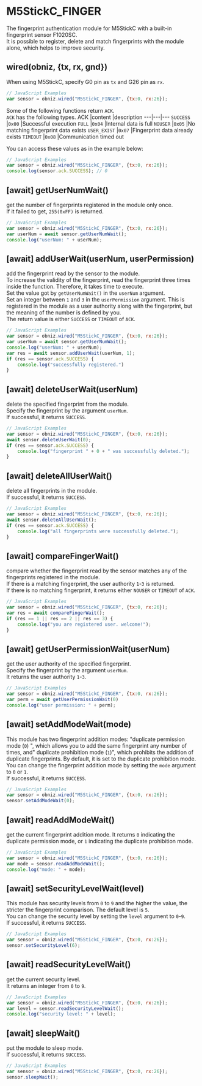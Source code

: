 # M5StickC_FINGER

The fingerprint authentication module for M5StickC with a built-in fingerprint sensor F1020SC.  
It is possible to register, delete and match fingerprints with the module alone, which helps to improve security.  


## wired(obniz, {tx, rx, gnd})
When using M5StickC, specify G0 pin as `tx` and G26 pin as `rx`.

```javascript
// JavaScript Examples
var sensor = obniz.wired("M5StickC_FINGER", {tx:0, rx:26});
```

Some of the following functions return `ACK`.  
`ACK` has the following types.
ACK |content |description
---|---|---
`SUCCESS` |`0x00` |Successful execution
`FULL` |`0x04` |Internal data is full
`NOUSER` |`0x05` |No matching fingerprint data exists
`USER_EXIST` |`0x07` |Fingerprint data already exists
`TIMEOUT` |`0x08` |Communication timed out

You can access these values as in the example below:
```javascript
// JavaScript Examples
var sensor = obniz.wired("M5StickC_FINGER", {tx:0, rx:26});
console.log(sensor.ack.SUCCESS); // 0
```


## [await] getUserNumWait()
get the number of fingerprints registered in the module only once.  
If it failed to get, `255(0xFF)` is returned.  

```javascript
// JavaScript Examples
var sensor = obniz.wired("M5StickC_FINGER", {tx:0, rx:26});
var userNum = await sensor.getUserNumWait();
console.log("userNum: " + userNum);
```


## [await] addUserWait(userNum, userPermission)
add the fingerprint read by the sensor to the module.  
To increase the validity of the fingerprint, read the fingerprint three times inside the function. Therefore, it takes time to execute.  
Set the value got by `getUserNumWait()` in the `userNum` argument.  
Set an integer between `1` and `3` in the `userPermission` argument. This is registered in the module as a user authority along with the fingerprint, but the meaning of the number is defined by you.  
The return value is either `SUCCESS` or `TIMEOUT` of `ACK`.  

```javascript
// JavaScript Examples
var sensor = obniz.wired("M5StickC_FINGER", {tx:0, rx:26});
var userNum = await sensor.getUserNumWait();
console.log("userNum: " + userNum);
var res = await sensor.addUserWait(userNum, 1);
if (res == sensor.ack.SUCCESS) {
    console.log("successfully registered.")
}
```


## [await] deleteUserWait(userNum)
delete the specified fingerprint from the module.  
Specify the fingerprint by the argument `userNum`.  
If successful, it returns `SUCCESS`.  

```javascript
// JavaScript Examples
var sensor = obniz.wired("M5StickC_FINGER", {tx:0, rx:26});
await sensor.deleteUserWait(0);
if (res == sensor.ack.SUCCESS) {
    console.log("fingerprint " + 0 + " was successfully deleted.");
}
```


## [await] deleteAllUserWait()
delete all fingerprints in the module.  
If successful, it returns `SUCCESS`.  

```javascript
// JavaScript Examples
var sensor = obniz.wired("M5StickC_FINGER", {tx:0, rx:26});
await sensor.deleteAllUserWait();
if (res == sensor.ack.SUCCESS) {
    console.log("all fingerprints were successfully deleted.");
}
```


## [await] compareFingerWait()
compare whether the fingerprint read by the sensor matches any of the fingerprints registered in the module.  
If there is a matching fingerprint, the user authority `1`-`3` is returned.  
If there is no matching fingerprint, it returns either `NOUSER` or `TIMEOUT` of `ACK`.  

```javascript
// JavaScript Examples
var sensor = obniz.wired("M5StickC_FINGER", {tx:0, rx:26});
var res = await compareFingerWait();
if (res == 1 || res == 2 || res == 3) {
    console.log("you are registered user. welcome!");
}
```


## [await] getUserPermissionWait(userNum)
get the user authority of the specified fingerprint.  
Specify the fingerprint by the argument `userNum`.  
It returns the user authority `1`-`3`.  

```javascript
// JavaScript Examples
var sensor = obniz.wired("M5StickC_FINGER", {tx:0, rx:26});
var perm = await getUserPermissionWait(0)
console.log("user permission: " + perm);
```


## [await] setAddModeWait(mode)
This module has two fingerprint addition modes: "duplicate permission mode (`0`) ", which allows you to add the same fingerprint any number of times, and" duplicate prohibition mode (`1`)", which prohibits the addition of duplicate fingerprints. By default, it is set to the duplicate prohibition mode.  
You can change the fingerprint addition mode by setting the `mode` argument to `0` or `1`.  
If successful, it returns `SUCCESS`.  

```javascript
// JavaScript Examples
var sensor = obniz.wired("M5StickC_FINGER", {tx:0, rx:26});
sensor.setAddModeWait(0);
```


## [await] readAddModeWait()
get the current fingerprint addition mode.
It returns `0` indicating the duplicate permission mode, or `1` indicating the duplicate prohibition mode.  

```javascript
// JavaScript Examples
var sensor = obniz.wired("M5StickC_FINGER", {tx:0, rx:26});
var mode = sensor.readAddModeWait();
console.log("mode: " + mode);
```


## [await] setSecurityLevelWait(level)
This module has security levels from `0` to `9` and the higher the value, the stricter the fingerprint comparison. The default level is `5`.  
You can change the security level by setting the `level` argument to `0`-`9`.  
If successful, it returns `SUCCESS`.  

```javascript
// JavaScript Examples
var sensor = obniz.wired("M5StickC_FINGER", {tx:0, rx:26});
sensor.setSecurityLevel(6);
```


## [await] readSecurityLevelWait()
get the current security level.  
It returns an integer from `0` to `9`.  

```javascript
// JavaScript Examples
var sensor = obniz.wired("M5StickC_FINGER", {tx:0, rx:26});
var level = sensor.readSecurityLevelWait();
console.log("security level: " + level);
```


## [await] sleepWait()
put the module to sleep mode.  
If successful, it returns `SUCCESS`.  

```javascript
// JavaScript Examples
var sensor = obniz.wired("M5StickC_FINGER", {tx:0, rx:26});
sensor.sleepWait();
```